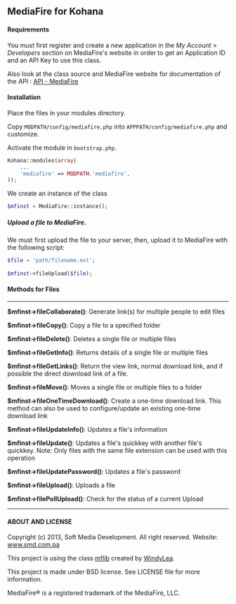 ## MediaFire for Kohana

#### Requirements

You must first register and create a new application in the *My Account* &gt; *Developers* section on MediaFire's website in order to get an Application ID and an API Key to use this class.

Also look at the class source and MediaFire website for documentation of the API : [API - MediaFire](https://www.mediafire.com/developers/)

#### Installation

Place the files in your modules directory.

Copy `MODPATH/config/mediafire.php` into `APPPATH/config/mediafire.php` and customize.

Activate the module in `bootstrap.php`.

```php
Kohana::modules(array(
	...
	'mediafire' => MODPATH.'mediafire',
));
```
We create an instance of the class
```php
$mfinst = MediaFire::instance();
```

##### Upload a file to MediaFire.
We must first upload the file to your server, then, upload it to MediaFire with the following script:
```php
$file = 'path/filename.ext';
	
$mfinst->fileUpload($file);
```

#### Methods for Files

---

**$mfinst->fileCollaborate()**: Generate link(s) for multiple people to edit files

**$mfinst->fileCopy()**: Copy a file to a specified folder

**$mfinst->fileDelete()**: Deletes a single file or multiple files

**$mfinst->fileGetInfo()**: Returns details of a single file or multiple files

**$mfinst->fileGetLinks()**: Return the view link, normal download link, and if possible the direct download link of a file.

**$mfinst->fileMove()**: Moves a single file or multiple files to a folder

**$mfinst->fileOneTimeDownload()**: Create a one-time download link. This method can also be used to configure/update an existing one-time download link

**$mfinst->fileUpdateInfo()**: Updates a file's information

**$mfinst->fileUpdate()**: Updates a file's quickkey with another file's quickkey. Note: Only files with the same file extension can be used with this operation

**$mfinst->fileUpdatePassword()**: Updates a file's password

**$mfinst->fileUpload()**: Uploads a file

**$mfinst->filePollUpload()**: Check for the status of a current Upload

---

#### ABOUT AND LICENSE

Copyright (c) 2013, Soft Media Development. All right reserved. Website: www.smd.com.pa

This project is using the class [mflib](https://github.com/windylea/mediafire-api-php-library) created by [WindyLea](https://github.com/windylea).

This project is made under BSD license. See LICENSE file for more information.

MediaFire® is a registered trademark of the MediaFire, LLC.
